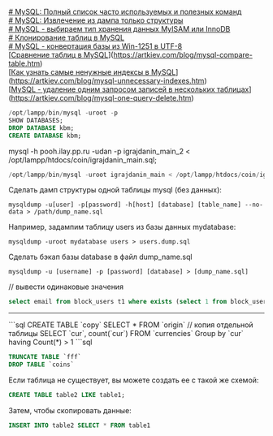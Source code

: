 [# MySQL: Полный список часто используемых и полезных команд](https://artkiev.com/blog/mysql-full-list-commands.htm)  
[# MySQL: Извлечение из дампа только структуры](https://artkiev.com/blog/mysql-dump-extract-one-table.htm)  
[# MySQL - выбираем тип хранения данных MyISAM или InnoDB](https://artkiev.com/blog/mysql-myisam-or-innobd.htm)  
[# Клонирование таблиц в MySQL](https://artkiev.com/blog/mysql-clone-table.htm)  
[# MySQL - конвертация базы из Win-1251 в UTF-8](https://artkiev.com/blog/mysql-cp1251-to-utf8.htm)  
[[Сравнение таблиц в MySQL](https://artkiev.com/blog/mysql-compare-table.htm)](https://artkiev.com/blog/mysql-compare-table.htm)  
[[Как узнать самые ненужные индексы в MySQL](https://artkiev.com/blog/mysql-unnecessary-indexes.htm)](https://artkiev.com/blog/mysql-unnecessary-indexes.htm)  
[[MySQL - удаление одним запросом записей в нескольких таблицах](https://artkiev.com/blog/mysql-one-query-delete.htm)](https://artkiev.com/blog/mysql-one-query-delete.htm)  

```sql
/opt/lampp/bin/mysql -uroot -p  
SHOW DATABASES;  
DROP DATABASE kbm;  
CREATE DATABASE kbm;  
```

mysql -h pooh.ilay.pp.ru -udan -p igrajdanin_main_2 < /opt/lampp/htdocs/coin/igrajdanin_main.sql;  
```sql
/opt/lampp/bin/mysql -uroot igrajdanin_main < /opt/lampp/htdocs/coin/igrajdanin_main.sql  
```


Сделать дамп структуры одной таблицы mysql (без данных):  
```
mysqldump -u[user] -p[password] -h[host] [database] [table_name] --no-data > /path/dump_name.sql 
``` 

Например, задампим таблицу users из базы данных mydatabase:  
```
mysqldump -uroot mydatabase users > users.dump.sql  
```


Сделать бэкап базы database в файл dump_name.sql  
```
mysqldump -u [username] -p [password] [database] > [dump_name.sql]  
```

// вывести одинаковые значения  
```sql
select email from block_users t1 where exists (select 1 from block_users t2 where t1.email=t2.email and t1.uid<>t2.uid)   
```

<hr>  
```sql
CREATE TABLE `copy` SELECT * FROM `origin` // копия отдельной таблицы  
SELECT `cur`, count(`cur`) FROM `currencies` Group by `cur` having Count(*) > 1  
```sql

```sql
TRUNCATE TABLE `fff`  
DROP TABLE `coins` 
``` 

Если таблица не существует, вы можете создать ее с такой же схемой:  
```sql
CREATE TABLE table2 LIKE table1;  
```

Затем, чтобы скопировать данные:  
```sql
INSERT INTO table2 SELECT * FROM table1 
``` 
